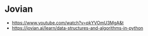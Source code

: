 # Jovian

* https://www.youtube.com/watch?v=pkYVOmU3MgA&t
* https://jovian.ai/learn/data-structures-and-algorithms-in-python
